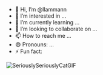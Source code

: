 - 👋 Hi, I’m @llammann
- 👀 I’m interested in ...
- 🌱 I’m currently learning ...
- 💞️ I’m looking to collaborate on ...
- 📫 How to reach me ...
- 😄 Pronouns: ...
- ⚡ Fun fact:
  
![SeriouslySeriouslyCatGIF](https://github.com/user-attachments/assets/761b521d-a364-4961-9cb8-c23db8be37bd)


<!---
llammann/llammann is a ✨ special ✨ repository because its `README.md` (this file) appears on your GitHub profile.
You can click the Preview link to take a look at your changes.
--->
